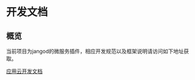 # 开发文档


## 概览

  当前项目为jangod的微服务插件，相应开发规范以及框架说明请访问如下地址获取。
  
  [应用云开发文档](http://localhost:9101/iweb/develop/)




    






